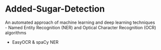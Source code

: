 # Added-Sugar-Detection
An automated approach of machine learning and deep learning techniques - Named Entity Recognition (NER) and Optical Character Recognition (OCR) algorithms
- EasyOCR & spaCy NER
